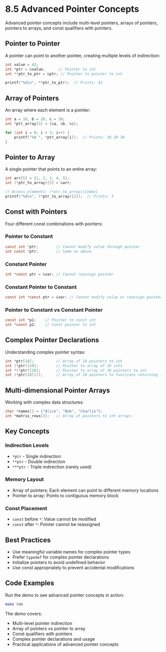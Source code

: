 # 8.5 Advanced Pointer Concepts

Advanced pointer concepts include multi-level pointers, arrays of pointers, pointers to arrays, and const qualifiers with pointers.

## Pointer to Pointer

A pointer can point to another pointer, creating multiple levels of indirection:

```c
int value = 42;
int *ptr = &value;      // Pointer to int
int **ptr_to_ptr = &ptr; // Pointer to pointer to int

printf("%d\n", **ptr_to_ptr);  // Prints: 42
```

## Array of Pointers

An array where each element is a pointer:

```c
int a = 10, b = 20, c = 30;
int *ptr_array[3] = {&a, &b, &c};

for (int i = 0; i < 3; i++) {
    printf("%d ", *ptr_array[i]);  // Prints: 10 20 30
}
```

## Pointer to Array

A single pointer that points to an entire array:

```c
int arr[5] = {1, 2, 3, 4, 5};
int (*ptr_to_array)[5] = &arr;

// Access elements: (*ptr_to_array)[index]
printf("%d\n", (*ptr_to_array)[2]);  // Prints: 3
```

## Const with Pointers

Four different const combinations with pointers:

### **Pointer to Constant**
```c
const int *ptr;        // Cannot modify value through pointer
int const *ptr;        // Same as above
```

### **Constant Pointer**
```c
int *const ptr = &var; // Cannot reassign pointer
```

### **Constant Pointer to Constant**
```c
const int *const ptr = &var; // Cannot modify value or reassign pointer
```

### **Pointer to Constant vs Constant Pointer**
```c
const int *p1;    // Pointer to const int
int *const p2;    // Const pointer to int
```

## Complex Pointer Declarations

Understanding complex pointer syntax:

```c
int *ptr[10];          // Array of 10 pointers to int
int (*ptr)[10];        // Pointer to array of 10 ints
int *(*ptr)[10];       // Pointer to array of 10 pointers to int
int (*ptr[10])();      // Array of 10 pointers to functions returning int
```

## Multi-dimensional Pointer Arrays

Working with complex data structures:

```c
char *names[] = {"Alice", "Bob", "Charlie"};
int *matrix_rows[3];   // Array of pointers to int arrays
```

## Key Concepts

### **Indirection Levels**
- `*ptr` - Single indirection
- `**ptr` - Double indirection  
- `***ptr` - Triple indirection (rarely used)

### **Memory Layout**
- Array of pointers: Each element can point to different memory locations
- Pointer to array: Points to contiguous memory block

### **Const Placement**
- `const` before `*`: Value cannot be modified
- `const` after `*`: Pointer cannot be reassigned

## Best Practices

- Use meaningful variable names for complex pointer types
- Prefer `typedef` for complex pointer declarations
- Initialize pointers to avoid undefined behavior
- Use const appropriately to prevent accidental modifications

## Code Examples

Run the demo to see advanced pointer concepts in action:
```bash
make run
```

The demo covers:
- Multi-level pointer indirection
- Array of pointers vs pointer to array
- Const qualifiers with pointers
- Complex pointer declarations and usage
- Practical applications of advanced pointer concepts
